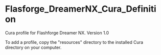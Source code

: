 # Flasforge_DreamerNX_Cura_Definition

Cura profile for Flashforge Dreamer NX. Version 1.0

To add a profile, copy the "resources" directory to the installed
Cura directory on your computer.
